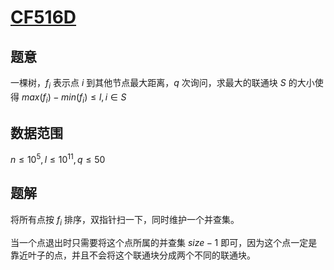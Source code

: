 # [CF516D](https://codeforces.com/problemset/problem/516/D)

## 题意

一棵树，$f_i$ 表示点 $i$ 到其他节点最大距离，$q$ 次询问，求最大的联通块 $S$ 的大小使得 $max(f_i) - min(f_i) \le l,i \in S$

## 数据范围

$n \le 10^5, l \le 10^{11},q \le 50$

## 题解

将所有点按 $f_i$ 排序，双指针扫一下，同时维护一个并查集。

当一个点退出时只需要将这个点所属的并查集 $size-1$ 即可，因为这个点一定是靠近叶子的点，并且不会将这个联通块分成两个不同的联通块。

